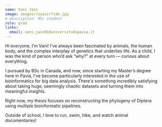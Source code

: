 ```yaml
---
name: Vani Jain
image: images/rosasirfide.jpg
# description: MSc student
role: grad
links:
  email: vani.jain01@universitadipavia.it
---
```


Hi everyone, I’m Vani! I’ve always been fascinated by animals, the human body, and the complex interplay of genetics that underlies life. As a child, I was the kind of person who’d ask “why?” at every turn — curious about everything. 

I pursued by BSc in Canada, and now, since starting my Master’s degree here in Pavia, I’ve become particularly interested in the use of bioinformatics for big data analysis. There's something incredibly satisfying about taking huge, seemingly chaotic datasets and turning them into meaningful insights.

Right now, my thesis focuses on reconstructing the phylogeny of Diptera using multiple bioinformatic pipelines.

Outside of school, I love to run, swim, hike, and watch animal documentaries!
